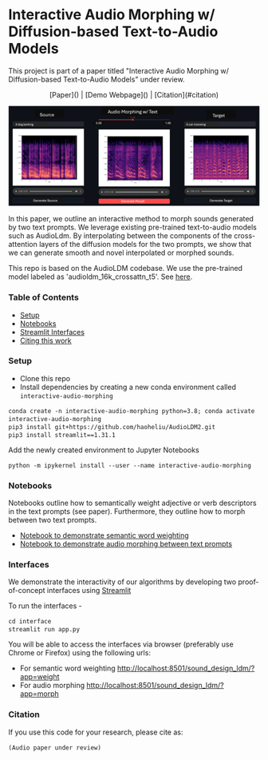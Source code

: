 # Interactive Audio Morphing w/ Diffusion-based Text-to-Audio Models

This project is part of a paper titled "Interactive Audio Morphing w/ Diffusion-based Text-to-Audio Models" under review.

<p class="text-center" style="text-align:center">[Paper]() | [Demo Webpage]() | [Citation](#citation)</p>

<img src='resources/screenshot-morph.png' style="background-color: #cccccc">

In this paper, we outline an interactive method to morph sounds generated by two text prompts. We leverage existing pre-trained text-to-audio models such as AudioLdm. By interpolating between the components of the cross-attention layers of the diffusion models for the two prompts, we show that we can generate smooth and novel interpolated or morphed sounds. 

This repo is based on the AudioLDM codebase. We use the pre-trained model labeled as 'audioldm_16k_crossattn_t5'. See [here](https://github.com/haoheliu/AudioLDM2).

### Table of Contents

* [Setup](#setup) 
* [Notebooks](#notebooks) 
* [Streamlit Interfaces](#interfaces) 
* [Citing this work](#citation)


### Setup
* Clone this repo
* Install dependencies by creating a new conda environment called ```interactive-audio-morphing```
```
conda create -n interactive-audio-morphing python=3.8; conda activate interactive-audio-morphing
pip3 install git+https://github.com/haoheliu/AudioLDM2.git
pip3 install streamlit==1.31.1
```
Add the newly created environment to Jupyter Notebooks
```
python -m ipykernel install --user --name interactive-audio-morphing
```

### Notebooks
Notebooks outline how to semantically weight adjective or verb descriptors in the text prompts (see paper). Furthermore, they outline how to morph between two text prompts.

* [Notebook to demonstrate semantic word weighting](notebooks/explore_word_weighting.ipynb)
* [Notebook to demonstrate audio morphing between text prompts](notebooks/explore_morphing.ipynb)



### Interfaces
We demonstrate the interactivity of our algorithms by developing two proof-of-concept interfaces using [Streamlit](https://streamlit.io/)  

To run the interfaces - 
```
cd interface
streamlit run app.py
```

You will be able to access the interfaces via browser (preferably use Chrome or Firefox) using the following urls:
* For semantic word weighting [http://localhost:8501/sound_design_ldm/?app=weight](http://localhost:8501/sound_design_ldm/?app=weight)
* For audio morphing [http://localhost:8501/sound_design_ldm/?app=morph](http://localhost:8501/sound_design_ldm/?app=morph)
    
### Citation
If you use this code for your research, please cite as:
```
(Audio paper under review)
```

